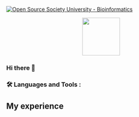 [![Open Source Society University - Bioinformatics ](https://img.shields.io/badge/OSSU-bioinformatics-blue.svg)](https://github.com/open-source-society/bioinformatics)

<div id="header" align="center">
  <img src="https://i.giphy.com/media/v1.Y2lkPTc5MGI3NjExODd6Mm9idHhuMHplaDlsZjlsaDI5MjlqM3J3bGVkY3Y4bGtxc2Y5biZlcD12MV9pbnRlcm5hbF9naWZfYnlfaWQmY3Q9Zw/26DN9VvpNWEzQpFu0/giphy.gif" width="100"/>
</div>

### Hi there 👋

### :hammer_and_wrench: Languages and Tools :

## My experience 


<!--
**Labrapuerta/LabraPuerta** is a ✨ _special_ ✨ repository because its `README.md` (this file) appears on your GitHub profile.

Here are some ideas to get you started:

- 🔭 I’m currently working on ...
- 🌱 I’m currently learning ...
- 👯 I’m looking to collaborate on ...
- 🤔 I’m looking for help with ...
- 💬 Ask me about ...
- 📫 How to reach me: ...
- 😄 Pronouns: ...
- ⚡ Fun fact: ...
-->
